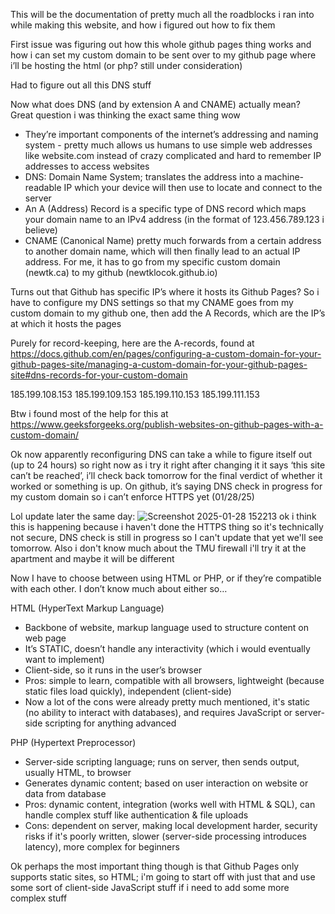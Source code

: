 This will be the documentation of pretty much all the roadblocks i ran into while making this website, and how i figured out how to fix them


First issue was figuring out how this whole github pages thing works and how i can set my custom domain to be sent over to my github page where i’ll be hosting the html (or php? still under consideration)

Had to figure out all this DNS stuff

Now what does DNS (and by extension A and CNAME) actually mean? Great question i was thinking the exact same thing wow

- They’re important components of the internet’s addressing and naming system - pretty much allows us humans to use simple web addresses like website.com instead of crazy complicated and hard to remember IP addresses to access websites
- DNS: Domain Name System; translates the address into a machine-readable IP which your device will then use to locate and connect to the server 
- An A (Address) Record is a specific type of DNS record which maps your domain name to an IPv4 address (in the format of 123.456.789.123 i believe)
- CNAME (Canonical Name) pretty much forwards from a certain address to another domain name, which will then finally lead to an actual IP address. For me, it has to go from my specific custom domain (newtk.ca) to my github (newtklocok.github.io)

Turns out that Github has specific IP’s where it hosts its Github Pages? So i have to configure my DNS settings so that my CNAME goes from my custom domain to my github one, then add the A Records, which are the IP’s at which it hosts the pages

Purely for record-keeping, here are the A-records, found at https://docs.github.com/en/pages/configuring-a-custom-domain-for-your-github-pages-site/managing-a-custom-domain-for-your-github-pages-site#dns-records-for-your-custom-domain

185.199.108.153
185.199.109.153
185.199.110.153
185.199.111.153


Btw i found most of the help for this at https://www.geeksforgeeks.org/publish-websites-on-github-pages-with-a-custom-domain/ 



Ok now apparently reconfiguring DNS can take a while to figure itself out (up to 24 hours) so right now as i try it right after changing it it says ‘this site can’t be reached’, i’ll check back tomorrow for the final verdict of whether it worked or something is up. On github, it’s saying DNS check in progress for my custom domain so i can’t enforce HTTPS yet (01/28/25)

Lol update later the same day:
![Screenshot 2025-01-28 152213](https://github.com/user-attachments/assets/dcd7cf9d-bacb-458f-935f-4ed7967876d4)
ok i think this is happening because i haven't done the HTTPS thing so it's technically not secure, DNS check is still in progress so I can't update that yet we'll see tomorrow. Also i don't know much about the TMU firewall i'll try it at the apartment and maybe it will be different

Now I have to choose between using HTML or PHP, or if they’re compatible with each other. I don’t know much about either so…


HTML (HyperText Markup Language)
- Backbone of website, markup language used to structure content on web page
- It’s STATIC, doesn’t handle any interactivity (which i would eventually want to implement)
- Client-side, so it runs in the user’s browser
- Pros: simple to learn, compatible with all browsers, lightweight (because static files load quickly), independent (client-side)
- Now a lot of the cons were already pretty much mentioned, it's static (no ability to interact with databases), and requires JavaScript or server-side scripting for anything advanced

PHP (Hypertext Preprocessor)
- Server-side scripting language; runs on server, then sends output, usually HTML, to browser
- Generates dynamic content; based on user interaction on website or data from database
- Pros: dynamic content, integration (works well with HTML & SQL), can handle complex stuff like authentication & file uploads
- Cons: dependent on server, making local development harder, security risks if it's poorly written, slower (server-side processing introduces latency), more complex for beginners


Ok perhaps the most important thing though is that Github Pages only supports static sites, so HTML; i'm going to start off with just that and use some sort of client-side JavaScript stuff if i need to add some more complex stuff

